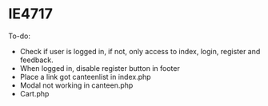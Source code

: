 # IE4717

To-do:
- Check if user is logged in, if not, only access to index, login, register and feedback.
- When logged in, disable register button in footer
- Place a link got canteenlist in index.php
- Modal not working in canteen.php
- Cart.php
